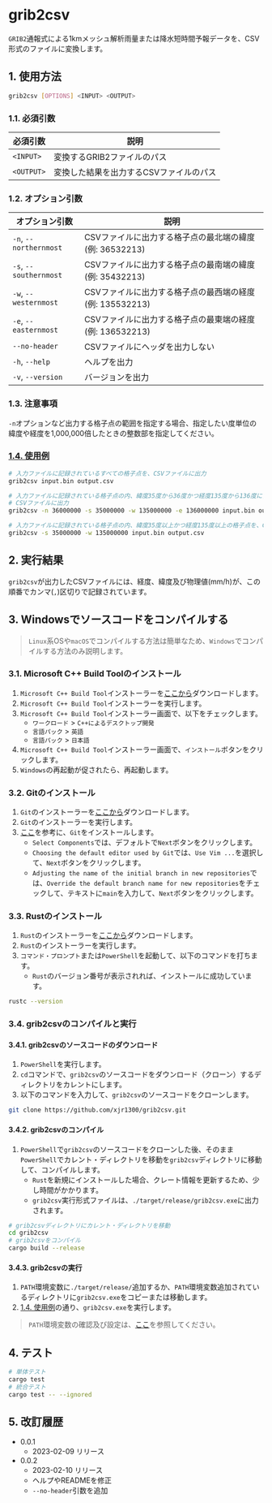 # grib2csv

`GRIB2`通報式による1kmメッシュ解析雨量または降水短時間予報データを、CSV形式のファイルに変換します。

## 1. 使用方法

```bash
grib2csv [OPTIONS] <INPUT> <OUTPUT>
```

### 1.1. 必須引数

| 必須引数   | 説明                                    |
| ---------- | --------------------------------------- |
| `<INPUT>`  | 変換するGRIB2ファイルのパス             |
| `<OUTPUT>` | 変換した結果を出力するCSVファイルのパス |

### 1.2. オプション引数

| オプション引数         | 説明                                                     |
| ---------------------- | -------------------------------------------------------- |
| `-n`, `--northernmost` | CSVファイルに出力する格子点の最北端の緯度(例: 36532213)  |
| `-s`, `--southernmost` | CSVファイルに出力する格子点の最南端の緯度(例: 35432213)  |
| `-w`, `--westernmost`  | CSVファイルに出力する格子点の最西端の経度(例: 135532213) |
| `-e`, `--easternmost`  | CSVファイルに出力する格子点の最東端の経度(例: 136532213) |
| `--no-header`          | CSVファイルにヘッダを出力しない                          |
| `-h`, `--help`         | ヘルプを出力                                             |
| `-v`, `--version`      | バージョンを出力                                         |

### 1.3. 注意事項

`-n`オプションなど出力する格子点の範囲を指定する場合、指定したい度単位の緯度や経度を1,000,000倍したときの整数部を指定してください。

### [1.4. 使用例](#14-使用例)

```bash
# 入力ファイルに記録されているすべての格子点を、CSVファイルに出力
grib2csv input.bin output.csv

# 入力ファイルに記録されている格子点の内、緯度35度から36度かつ経度135度から136度に含まれる格子点を、
# CSVファイルに出力
grib2csv -n 36000000 -s 35000000 -w 135000000 -e 136000000 input.bin output.csv

# 入力ファイルに記録されている格子点の内、緯度35度以上かつ経度135度以上の格子点を、CSVファイルに出力
grib2csv -s 35000000 -w 135000000 input.bin output.csv
```

## 2. 実行結果

`grib2csv`が出力したCSVファイルには、経度、緯度及び物理値(mm/h)が、この順番でカンマ(`,`)区切りで記録されています。

## 3. Windowsでソースコードをコンパイルする

> `Linux`系OSや`macOS`でコンパイルする方法は簡単なため、`Windows`でコンパイルする方法のみ説明します。

### 3.1. Microsoft C++ Build Toolのインストール

1. `Microsoft C++ Build Tool`インストーラーを[ここから](https://visualstudio.microsoft.com/ja/visual-cpp-build-tools/)ダウンロードします。
2. `Microsoft C++ Build Tool`インストーラーを実行します。
3. `Microsoft C++ Build Tool`インストーラー画面で、以下をチェックします。
   * `ワークロード` > `C++によるデスクトップ開発`
   * `言語パック` > `英語`
   * `言語パック` > `日本語`
4. `Microsoft C++ Build Tool`インストーラー画面で、`インストール`ボタンをクリックします。
5. `Windows`の再起動が促されたら、再起動します。

### 3.2. Gitのインストール

1. `Git`のインストーラーを[ここから](https://github.com/git-for-windows/git/releases/download/v2.39.1.windows.1/Git-2.39.1-64-bit.exe)ダウンロードします。
2. `Git`のインストーラーを実行します。
3. [ここ](https://www.curict.com/item/60/60bfe0e.html)を参考に、`Git`をインストールします。
    * `Select Components`では、デフォルトで`Next`ボタンをクリックします。
    * `Choosing the default editor used by Git`では、`Use Vim ...`を選択して、`Next`ボタンをクリックします。
    * `Adjusting the name of the initial branch in new repositories`では、`Override the default branch name for new repositories`をチェックして、テキストに`main`を入力して、`Next`ボタンをクリックします。

### 3.3. Rustのインストール

1. `Rust`のインストーラーを[ここから](https://static.rust-lang.org/dist/rust-1.67.0-x86_64-pc-windows-msvc.msi)ダウンロードします。
2. `Rust`のインストーラーを実行します。
3. `コマンド・プロンプト`または`PowerShell`を起動して、以下のコマンドを打ちます。
   * `Rust`のバージョン番号が表示されれば、インストールに成功しています。

```bash
rustc --version
```

### 3.4. grib2csvのコンパイルと実行

#### 3.4.1. grib2csvのソースコードのダウンロード

1. `PowerShell`を実行します。
2. `cd`コマンドで、`grib2csv`のソースコードをダウンロード（クローン）するディレクトリをカレントにします。
3. 以下のコマンドを入力して、`grib2csv`のソースコードをクローンします。

```bash
git clone https://github.com/xjr1300/grib2csv.git
```

#### 3.4.2. grib2csvのコンパイル

1. `PowerShell`で`grib2csv`のソースコードをクローンした後、そのまま`PowerShell`でカレント・ディレクトリを移動を`grib2csv`ディレクトリに移動して、コンパイルします。
    * `Rust`を新規にインストールした場合、クレート情報を更新するため、少し時間がかかります。
    * `grib2csv`実行形式ファイルは、`./target/release/grib2csv.exe`に出力されます。

```bash
# grib2csvディレクトリにカレント・ディレクトリを移動
cd grib2csv
# grib2csvをコンパイル
cargo build --release
```

#### 3.4.3. grib2csvの実行

1. `PATH`環境変数に`./target/release/`追加するか、`PATH`環境変数追加されているディレクトリに`grib2csv.exe`をコピーまたは移動します。
2. [1.4. 使用例](#14-使用例)の通り、`grib2csv.exe`を実行します。

> `PATH`環境変数の確認及び設定は、[ここ](https://atmarkit.itmedia.co.jp/ait/articles/1805/11/news035.html)を参照してください。

## 4. テスト

```bash
# 単体テスト
cargo test
# 統合テスト
cargo test -- --ignored
```

## 5. 改訂履歴

* 0.0.1
  * 2023-02-09 リリース
* 0.0.2
  * 2023-02-10 リリース
  * ヘルプやREADMEを修正
  * `--no-header`引数を追加

